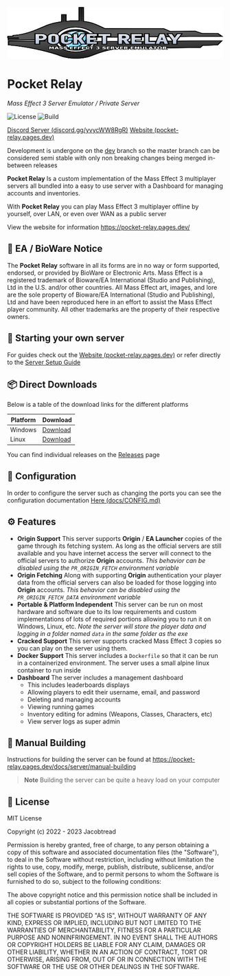 <img src="https://raw.githubusercontent.com/PocketRelay/.github/main/assets/logo-new-text.svg" width="100%" height="120px">

# Pocket Relay 

*Mass Effect 3 Server Emulator / Private Server*


![License](https://img.shields.io/github/license/PocketRelay/Server?style=for-the-badge)
![Build](https://img.shields.io/github/actions/workflow/status/PocketRelay/Server/rust.yml?style=for-the-badge)

[Discord Server (discord.gg/yvycWW8RgR)](https://discord.gg/yvycWW8RgR)
[Website (pocket-relay.pages.dev)](https://pocket-relay.pages.dev/)

Development is undergone on the [dev](https://github.com/PocketRelay/Server/tree/dev) branch so the master branch can be
considered semi stable with only non breaking changes being merged in-between releases

**Pocket Relay** Is a custom implementation of the Mass Effect 3 multiplayer servers all bundled into a easy to use server with a Dashboard for managing accounts and inventories.

With **Pocket Relay** you can play Mass Effect 3 multiplayer offline by yourself, over LAN, or even over WAN as a public server 

View the website for information https://pocket-relay.pages.dev/


## 📌 EA / BioWare Notice

The **Pocket Relay** software in all its forms are in no way or form supported, endorsed, or provided by BioWare or Electronic Arts. Mass Effect is a registered trademark of Bioware/EA International (Studio and Publishing), Ltd in the U.S. and/or other countries. All Mass Effect art, images, and lore are the sole property of Bioware/EA International (Studio and Publishing), Ltd and have been reproduced here in an effort to assist the Mass Effect player community. All other trademarks are the property of their respective owners.


## 📖 Starting your own server

For guides check out the [Website (pocket-relay.pages.dev)](https://pocket-relay.pages.dev/) or refer directly to 
the [Server Setup Guide](https://pocket-relay.pages.dev/guide/server/)

## 📦 Direct Downloads

Below is a table of the download links for the different platforms

| Platform | Download                                                                                                |
| -------- | ------------------------------------------------------------------------------------------------------- |
| Windows  | [Download](https://github.com/PocketRelay/Server/releases/latest/download/pocket-relay-windows.exe) |
| Linux    | [Download](https://github.com/PocketRelay/Server/releases/latest/download/pocket-relay-linux)       |

You can find individual releases on the [Releases](https://github.com/PocketRelay/Server/releases) page


## 🔧 Configuration

In order to configure the server such as changing the ports you can see the
configuration documentation [Here (docs/CONFIG.md)](https://pocket-relay.pages.dev/guide/config/)


## ⚙️ Features

- **Origin Support** This server supports **Origin** / **EA Launcher** copies of the game through its fetching system. As long as the official servers are still available and you have internet access the server will connect to the official servers to authorize **Origin** accounts. *This behavior can be disabled using the `PR_ORIGIN_FETCH` environment variable*
- **Origin Fetching** Along with supporting **Origin** authentication your player data from the official servers can also be loaded for those logging into **Origin** accounts. *This behavior can be disabled using the `PR_ORIGIN_FETCH_DATA` environment variable*
- **Portable & Platform Independent** This server can be run on most hardware and software due to its low requirements and custom
implementations of lots of required portions allowing you to run it
on Windows, Linux, etc. *Note the server will store the player data and logging in a folder named `data` in the same folder as the exe*
- **Cracked Support** This server supports cracked Mass Effect 3 copies so you can play on the server using them.
- **Docker Support** This server includes a `Dockerfile` so that it can be run in a containerized environment. The server uses a small alpine linux container to run inside
- **Dashboard** The server includes a management dashboard 
    - This includes leaderboards displays
    - Allowing players to edit their username, email, and password
    - Deleting and managing accounts
    - Viewing running games
    - Inventory editing for admins (Weapons, Classes, Characters, etc)
    - View server logs as super admin

## 🚀 Manual Building

Instructions for building the server can be found at https://pocket-relay.pages.dev/docs/server/manual-building

> **Note**
> Building the server can be quite a heavy load on your computer


## 🧾 License

MIT License

Copyright (c) 2022 - 2023 Jacobtread

Permission is hereby granted, free of charge, to any person obtaining a copy
of this software and associated documentation files (the "Software"), to deal
in the Software without restriction, including without limitation the rights
to use, copy, modify, merge, publish, distribute, sublicense, and/or sell
copies of the Software, and to permit persons to whom the Software is
furnished to do so, subject to the following conditions:

The above copyright notice and this permission notice shall be included in all
copies or substantial portions of the Software.

THE SOFTWARE IS PROVIDED "AS IS", WITHOUT WARRANTY OF ANY KIND, EXPRESS OR
IMPLIED, INCLUDING BUT NOT LIMITED TO THE WARRANTIES OF MERCHANTABILITY,
FITNESS FOR A PARTICULAR PURPOSE AND NONINFRINGEMENT. IN NO EVENT SHALL THE
AUTHORS OR COPYRIGHT HOLDERS BE LIABLE FOR ANY CLAIM, DAMAGES OR OTHER
LIABILITY, WHETHER IN AN ACTION OF CONTRACT, TORT OR OTHERWISE, ARISING FROM,
OUT OF OR IN CONNECTION WITH THE SOFTWARE OR THE USE OR OTHER DEALINGS IN THE
SOFTWARE.